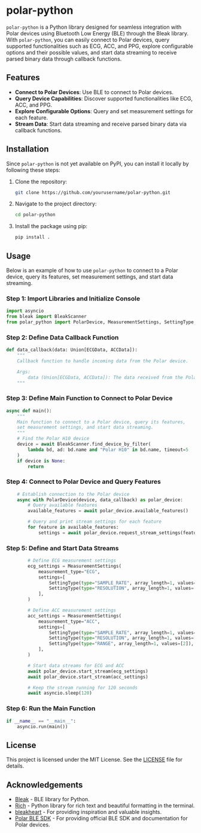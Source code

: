 # polar-python

`polar-python` is a Python library designed for seamless integration with Polar devices using Bluetooth Low Energy (BLE) through the Bleak library. With `polar-python`, you can easily connect to Polar devices, query supported functionalities such as ECG, ACC, and PPG, explore configurable options and their possible values, and start data streaming to receive parsed binary data through callback functions.

## Features

-   **Connect to Polar Devices**: Use BLE to connect to Polar devices.
-   **Query Device Capabilities**: Discover supported functionalities like ECG, ACC, and PPG.
-   **Explore Configurable Options**: Query and set measurement settings for each feature.
-   **Stream Data**: Start data streaming and receive parsed binary data via callback functions.

## Installation

Since `polar-python` is not yet available on PyPI, you can install it locally by following these steps:

1. Clone the repository:

    ```sh
    git clone https://github.com/yourusername/polar-python.git
    ```

2. Navigate to the project directory:

    ```sh
    cd polar-python
    ```

3. Install the package using pip:

    ```sh
    pip install .
    ```

## Usage

Below is an example of how to use `polar-python` to connect to a Polar device, query its features, set measurement settings, and start data streaming.

### Step 1: Import Libraries and Initialize Console

```python
import asyncio
from bleak import BleakScanner
from polar_python import PolarDevice, MeasurementSettings, SettingType, ECGData, ACCData
```

### Step 2: Define Data Callback Function

```python
def data_callback(data: Union[ECGData, ACCData]):
    """
    Callback function to handle incoming data from the Polar device.

    Args:
        data (Union[ECGData, ACCData]): The data received from the Polar device.
    """
```

### Step 3: Define Main Function to Connect to Polar Device

```python
async def main():
    """
    Main function to connect to a Polar device, query its features,
    set measurement settings, and start data streaming.
    """
    # Find the Polar H10 device
    device = await BleakScanner.find_device_by_filter(
        lambda bd, ad: bd.name and "Polar H10" in bd.name, timeout=5
    )
    if device is None:
        return
```

### Step 4: Connect to Polar Device and Query Features

```python
    # Establish connection to the Polar device
    async with PolarDevice(device, data_callback) as polar_device:
        # Query available features
        available_features = await polar_device.available_features()

        # Query and print stream settings for each feature
        for feature in available_features:
            settings = await polar_device.request_stream_settings(feature)
```

### Step 5: Define and Start Data Streams

```python
        # Define ECG measurement settings
        ecg_settings = MeasurementSettings(
            measurement_type="ECG",
            settings=[
                SettingType(type="SAMPLE_RATE", array_length=1, values=[130]),
                SettingType(type="RESOLUTION", array_length=1, values=[14]),
            ],
        )

        # Define ACC measurement settings
        acc_settings = MeasurementSettings(
            measurement_type="ACC",
            settings=[
                SettingType(type="SAMPLE_RATE", array_length=1, values=[25]),
                SettingType(type="RESOLUTION", array_length=1, values=[16]),
                SettingType(type="RANGE", array_length=1, values=[2]),
            ],
        )

        # Start data streams for ECG and ACC
        await polar_device.start_stream(ecg_settings)
        await polar_device.start_stream(acc_settings)

        # Keep the stream running for 120 seconds
        await asyncio.sleep(120)
```

### Step 6: Run the Main Function

```python
if __name__ == "__main__":
    asyncio.run(main())
```

## License

This project is licensed under the MIT License. See the [LICENSE](LICENSE) file for details.

## Acknowledgements

-   [Bleak](https://github.com/hbldh/bleak) - BLE library for Python.
-   [Rich](https://github.com/Textualize/rich) - Python library for rich text and beautiful formatting in the terminal.
-   [bleakheart](https://github.com/fsmeraldi/bleakheart) - For providing inspiration and valuable insights.
-   [Polar BLE SDK](https://github.com/polarofficial/polar-ble-sdk) - For providing official BLE SDK and documentation for Polar devices.
